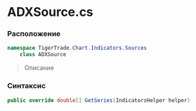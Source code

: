 
# ADXSource.cs
### Расположение
```csharp
namespace TigerTrade.Chart.Indicators.Sources  
    class ADXSource
```

> Описание

### Синтаксис
```csharp
public override double[] GetSeries(IndicatorsHelper helper)
```
